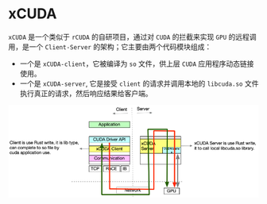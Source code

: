 # xCUDA

`xCUDA` 是一个类似于 `rCUDA` 的自研项目，通过对 `CUDA` 的拦截来实现 `GPU` 的远程调用，是一个 `Client-Server` 的架构；它主要由两个代码模块组成：
- 一个是 `xCUDA-client`，它被编译为 `so` 文件，供上层 `CUDA` 应用程序动态链接使用。
- 一个是 `xCUDA-server`, 它是接受 `client` 的请求并调用本地的 `libcuda.so` 文件执行真正的请求，然后响应结果给客户端。

![xCUDA-arch](./docs/images/xCUDA-arch.png)

